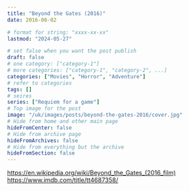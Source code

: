```yaml
---
title: "Beyond the Gates (2016)"
date: 2016-06-02

# format for string: "xxxx-xx-xx"
lastmod: "2024-05-27"

# set false when you want the post publish
draft: false
# one category: ["category-1"]
# more categories: ["category-1", "category-2", ...]
categories: ["Movies", "Horror", "Adventure"]
# refer to categories
tags: []
# seires
series: ["Requiem for a game"]
# Top image for the post
image: "/uk/images/posts/beyond-the-gates-2016/cover.jpg"
# Hide from home and other main page
hideFromCenter: false
# Hide from archive page
hideFromArchives: false
# Hide from everything but the archive
hideFromSection: false
---
```

https://en.wikipedia.org/wiki/Beyond_the_Gates_(2016_film)
https://www.imdb.com/title/tt4687358/
<!--more-->